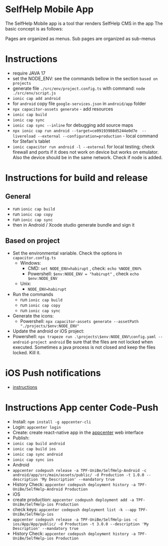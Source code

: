 # SelfHelp Mobile App

The SelfHelp Mobile app is a tool thar renders SelfHelp CMS in the app
The basic concept is as follows:

Pages are organized as menus.
Sub pages are organized as sub-menus

# Instructions
 - require JAVA 17
 - set the NODE_ENV: see the commands bellow in the section `based on projects`
 - generate file `./src/env/project.config.ts` with command: `node ./src/env/script.js`
 - `ionic cap add android`
 - for `android` copy file `google-services.json` in `android/app` folder 
 - `npx capacitor-assets generate` - add resources
 - `ionic cap build`
 - `ionic cap sync`
 - `ionic cap sync --inline` for debugging add source maps
 - `npx ionic cap run android --target=ce09193988d5244e0d7e  --livereload --external --configuration=production` - local command for Stefan's tablet
 - `ionic capacitor run android -l --external` for local testing; check firewall and ports if it does not work on device but works on emulator. Also the device should be in the same network. Check if node is added.

# Instructions for build and release
## General
 - run `ionic cap build` 
 - run `ionic cap copy`
 - run `ionic cap sync`
 - then in Android / Xcode studio generate bundle and sign it
## Based on project
 - Set the environmental variable. Check the options in `capacitor.config.ts`
    - Windows:
      - CMD: `set NODE_ENV=habirupt` , check: `echo %NODE_ENV%`
      - Powershell: `$env:NODE_ENV = "habirupt"` , check `echo $env:NODE_ENV`
    - Unix: 
      - `NODE_ENV=habirupt`
 - Run the commands
    - run `ionic cap build` 
    - run `ionic cap copy`
    - run `ionic cap sync`
- Generate the icons:
  - Powershell: `npx capacitor-assets generate --assetPath "./projects/$env:NODE_ENV"`
 - Update the android or iOS project: 
  - Powershell: `npx trapeze run .\projects\$env:NODE_ENV\config.yaml --android-project android` Be sure that the files are not locked when executed. Sometimes a java process is not closed and keep the files locked. Kill it.


# iOS Push notifications
 - [instructions](https://capacitorjs.com/docs/guides/push-notifications-firebase) 

# Instructions App center Code-Push
 - Install: `npm install -g appcenter-cli`
 - Login: `appcenter login`
 - Create: create react-native app in the [appcenter](https://appcenter.ms) web interface
 - Publish: 
  - `ionic cap build android`
  - `ionic cap build ios`
  - `ionic cap sync android`
  - `ionic cap sync ios`
  - Android
   - `appcenter codepush release -a TPF-UniBe/SelfHelp-Android -c android/app/src/main/assets/public/ -d Production -t 1.0.0 --description 'My Description' --mandatory true`
   - History Check: `appcenter codepush deployment history -a TPF-UniBe/SelfHelp-Android Production`
  - iOS
   - create production: `appcenter codepush deployment add -a TPF-UniBe/SelfHelp-ios Production`
   - check keys: `appcenter codepush deployment list -k --app TPF-UniBe/SelfHelp-ios`
   - `appcenter codepush release -a TPF-UniBe/SelfHelp-ios -c ios/App/App/public/ -d Production -t 3.0.0 --description 'My Description' --mandatory true`
   - History Check: `appcenter codepush deployment history -a TPF-UniBe/SelfHelp-ios Production`



